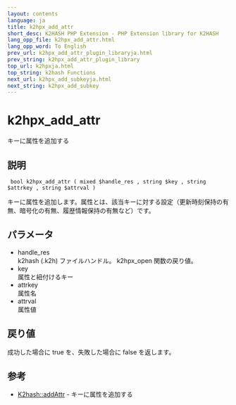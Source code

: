 ```yaml
---
layout: contents
language: ja
title: k2hpx_add_attr
short_desc: K2HASH PHP Extension - PHP Extension library for K2HASH
lang_opp_file: k2hpx_add_attr.html
lang_opp_word: To English
prev_url: k2hpx_add_attr_plugin_libraryja.html
prev_string: k2hpx_add_attr_plugin_library
top_url: k2hpxja.html
top_string: k2hash Functions
next_url: k2hpx_add_subkeyja.html
next_string: k2hpx_add_subkey
---
```


# k2hpx_add_attr
キーに属性を追加する

## 説明

```
 bool k2hpx_add_attr ( mixed $handle_res , string $key , string $attrkey , string $attrval )
```

キーに属性を追加します。属性とは、該当キーに対する設定（更新時刻保持の有無、暗号化の有無、履歴情報保持の有無など）です。 

## パラメータ
- handle_res  
k2hash (.k2h) ファイルハンドル。 k2hpx_open 関数の戻り値。
- key  
属性と紐付けるキー
- attrkey  
属性名
- attrval  
属性値

## 戻り値
成功した場合に true を、失敗した場合に false を返します。 

## 参考
- [K2hash::addAttr](k2h_addattrja.html) - キーに属性を追加する
